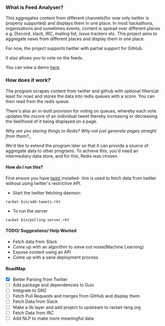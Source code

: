 ### What is Feed Analyser?

This aggregates content from different channels(for now only twitter is properly
supported) and displays them in one place. In most hackathons, organisations and
sometimes events, content is spread over different places e.g. Discord, slack,
IRC, mailing list, issue trackers etc. This project aims to aggregate news from
different places and display them in one place.

For now, the project supports twitter with partial support for GitHub.

It also allows you to vote on the feeds.

You can view a demo [here](https://feed.bonfacemunyoki.com/).

### How does it work?

The program scrapes content from twitter and github with optional filters(at
least for now) and stores the data into redis queues with a score. You can then
read from the redis queue.

There's also an in-built provision for voting on queues, whereby each vote
updates the zscore of an individual tweet thereby increasing or decreasing the
likelihood of it being displayed on a page.


_Why are you storing things to Redis? Why not just generate pages straight from them?__

We'd like to extend the program later so that it can provide a source of
aggregate data to other programs. To achieve this, you'd need an intermediary
data store, and for this, Redis was chosen.

#### How do I run this?

First ensure you have [twint](https://github.com/twintproject/twint/tree/master/twint) installed- this is used to fetch data from twitter without using twitter's restrictive API.

- Start the twitter fetching daemon:

```
racket bin/add-tweets.rkt
```

- To run the server
```
racket bin/polling-server.rkt
```

#### TODO/ Suggestions/ Help Wanted

- Fetch data from Slack
- Come up with an algorithm to sieve out noise(Machine Learning)
- Expose content using an API
- Come up with a sane deployment process

#### RoadMap

- [x] Better Parsing from Twitter
- [ ] Add package and dependencies to Guix
- [ ] Integrate to GN2
- [ ] Fetch Pull Requests and merges from GitHub and display them
- [ ] Fetch Data from Slack
- [ ] Make a lib layer and add project to upstream to racket-lang.org
- [ ] Fetch Data from IRC
- [ ] Add NLP to make more meaningful data
